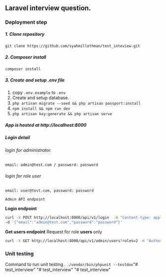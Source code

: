 ## Laravel interview question.

### Deployment step

##### 1. Clone repository
``` git clone https://github.com/syahmillothman/test_inteview.git ```
##### 2. Composer install
``` composer install ```
##### 3. Create and setup .env file
1) copy `.env.example` to `.env`
2) Create and setup database.
3) `php artisan migrate --seed && php artisan passport:install`
4) `npm install && npm run dev`
5) `php artisan key:generate && php artisan serve`

##### App is hosted at http://localhost:8000

##### Login detail

###### login for administrator.
`email: admin@test.com / password: password`
###### login for role user
`email: user@test.com, password: password`

`Admin API endpoint`

**Login endpoint**
```bash
curl -X POST http://localhost:8000/api/v1/login  -H "Content-type: application/json" \
-d '{"email":"admin@test.com","password":"password"}'
```

**Get users endpoint**
Request for role __users__ only
```bash 
curl -X GET http://localhost:8000/api/v1/admin/users?roles=2 -H "Authorization: Bearer {Authorization token here}"
```

### Unit testing
Command to run unit testing .
`./vendor/bin/phpunit --testdox`"# test_interview" 
"# test_interview" 
"# test_interview" 
